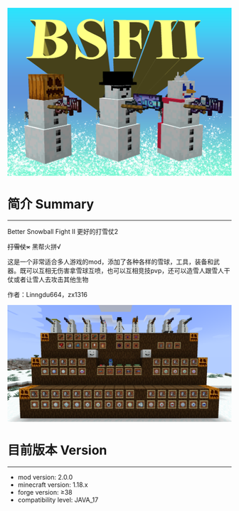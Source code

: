 ![head](README/bsf_img2.png)

简介 Summary
==
---
Better Snowball Fight Ⅱ
更好的打雪仗2

~~打雪仗×~~ 黑帮火拼√

这是一个非常适合多人游戏的mod，添加了各种各样的雪球，工具，装备和武器。既可以互相无伤害拿雪球互喷，也可以互相竞技pvp，还可以造雪人跟雪人干仗或者让雪人去攻击其他生物


作者：Linngdu664，zx1316

![](README/head2.png)

目前版本 Version
==
---
* mod version: 2.0.0
* minecraft version: 1.18.x
* forge version: ≥38
* compatibility level: JAVA_17
  


[//]: # (下载 Download)

[//]: # (==)

[//]: # (---)

[//]: # (* [CurseForge]&#40;https://www.curseforge.com/minecraft/mc-mods/better-snowball-fight&#41;)

[//]: # (* [Gitee]&#40;https://gitee.com/Linngdu664/better-snowball-fight-mod-forge/releases/download/1.18-forge/better-snowball-fight-1.18-1.2.0.jar&#41;)

[//]: # (* [GitHub]&#40;https://github.com/linngdu664/Better-Snowball-Fight/releases/tag/v1.0.1-1.18.2-fabric&#41;（待更新）)

[//]: # (* [百度网盘]&#40;https://pan.baidu.com/s/1Ou5lxaSM6CoSVjEf8JoKkQ?pwd=9ygl&#41;（待更新）)

[//]: # (怎么玩 How to play)

[//]: # (==)

[//]: # (---)

[//]: # (* [英文Wiki]&#40;https://github.com/linngdu664/Better-Snowball-Fight/wiki&#41;)

[//]: # (* [MC百科]&#40;https://www.mcmod.cn/class/6082.html&#41;)